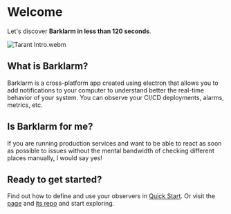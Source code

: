 # Welcome

Let's discover **Barklarm in less than 120 seconds**.

![Tarant Intro.webm]()

## What is Barklarm?

Barklarm is a cross-platform app created using electron that allows you to add notifications to your computer to understand better the real-time behavior of your system. You can observe your CI/CD deployments, alarms, metrics, etc.

## Is Barklarm for me?

If you are running production services and want to be able to react as soon as possible to issues without the mental bandwidth of checking different places manually, I would say yes!

## Ready to get started?

Find out how to define and use your observers in [Quick Start](https://www.barklarm.com/docs/quick-start). Or visit the [page](https://www.barklarm.com/) and [its repo](https://github.com/kanekotic/barklarm) and start exploring.
